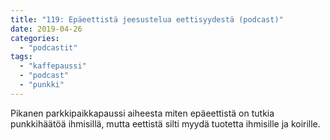 ```yaml
---
title: "119: Epäeettistä jeesustelua eettisyydestä (podcast)"
date: 2019-04-26
categories: 
  - "podcastit"
tags: 
  - "kaffepaussi"
  - "podcast"
  - "punkki"
---
```


Pikanen parkkipaikkapaussi aiheesta miten epäeettistä on tutkia punkkihäätöä ihmisillä, mutta eettistä silti myydä tuotetta ihmisille ja koirille.

<!--more-->

